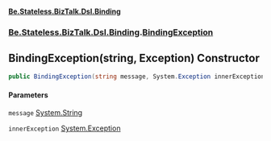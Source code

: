 #### [Be.Stateless.BizTalk.Dsl.Binding](README.md 'README')
### [Be.Stateless.BizTalk.Dsl.Binding](Be.Stateless.BizTalk.Dsl.Binding.md 'Be.Stateless.BizTalk.Dsl.Binding').[BindingException](BindingException.md 'Be.Stateless.BizTalk.Dsl.Binding.BindingException')

## BindingException(string, Exception) Constructor

```csharp
public BindingException(string message, System.Exception innerException);
```
#### Parameters

<a name='Be.Stateless.BizTalk.Dsl.Binding.BindingException.BindingException(string,System.Exception).message'></a>

`message` [System.String](https://docs.microsoft.com/en-us/dotnet/api/System.String 'System.String')

<a name='Be.Stateless.BizTalk.Dsl.Binding.BindingException.BindingException(string,System.Exception).innerException'></a>

`innerException` [System.Exception](https://docs.microsoft.com/en-us/dotnet/api/System.Exception 'System.Exception')